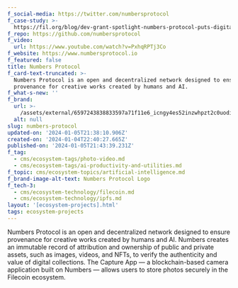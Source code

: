 ```yaml
---
f_social-media: https://twitter.com/numbersprotocol
f_case-study: >-
  https://fil.org/blog/dev-grant-spotlight-numbers-protocol-puts-digital-creators-in-control-of-their-assets/
f_repo: https://github.com/numbersprotocol
f_video:
  url: https://www.youtube.com/watch?v=PxhqRPTj3Co
f_website: https://www.numbersprotocol.io
f_featured: false
title: Numbers Protocol
f_card-text-truncated: >-
  Numbers Protocol is an open and decentralized network designed to ensure
  provenance for creative works created by humans and AI.
f_what-s-new: ''
f_brand:
  url: >-
    /assets/external/6597243838833597a71f11e6_icngy4es52inzwhpzt2c0uodiwktmytv6cqlvo6kya8.png
  alt: null
slug: numbers-protocol
updated-on: '2024-01-05T21:38:10.906Z'
created-on: '2024-01-04T22:40:27.665Z'
published-on: '2024-01-05T21:43:39.231Z'
f_tag:
  - cms/ecosystem-tags/photo-video.md
  - cms/ecosystem-tags/ai-productivity-and-utilities.md
f_topic: cms/ecosystem-topics/artificial-intelligence.md
f_brand-image-alt-text: Numbers Protocol Logo
f_tech-3:
  - cms/ecosystem-technology/filecoin.md
  - cms/ecosystem-technology/ipfs.md
layout: '[ecosystem-projects].html'
tags: ecosystem-projects
---
```


Numbers Protocol is an open and decentralized network designed to ensure provenance for creative works created by humans and AI. Numbers creates an immutable record of attribution and ownership of public and private assets, such as images, videos, and NFTs, to verify the authenticity and value of digital collections. The Capture App — a blockchain-based camera application built on Numbers — allows users to store photos securely in the Filecoin ecosystem.
